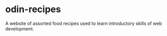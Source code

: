 # odin-recipes
A website of assorted food recipes used to learn introductory skills of web development.